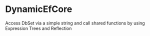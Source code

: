 # DynamicEfCore

Access DbSet via a simple string and call shared functions by using Expression Trees and Reflection